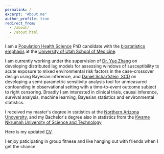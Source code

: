 ```yaml
---
permalink: /
excerpt: "About me"
author_profile: true
redirect_from: 
  - /about/
  - /about.html
---
```


I am a [Population Health Science](https://medicine.utah.edu/population-health-sciences) PhD candidate with the [biostatistics emphasis](https://medicine.utah.edu/population-health-sciences/divisions/biostatistics) at the [University of Utah School of Medicine](https://medicine.utah.edu/).

I am currently working under the supervision of [Dr. Yue Zhang](https://medicine.utah.edu/faculty/mddetail/u0892412) on developing distributed lag models for assessing windows of susceptibility to acute exposure to mixed environmental risk factors in the case-crossover design using Bayesian inference, and [Daniel Scharfstein, SCD](https://medicine.utah.edu/population-health-sciences/dscharf) on developing a semi-parametric sensitivity analysis tool for unmeasured confounding in observational setting with a time-to-event outcome subject to right censoring. Broadly I am interested in clinical trials, causal inference, survival analysis, machine learning, Bayesian statistics and environmental statistics.

I received my master's degree in statistics at the [Northern Arizona Unoversity](https://nau.edu/cefns/natsci/math/), and my Bachelor's degree also in statistics from the [Kwame Nkrumah University of Science and Technology](https://statacts.knust.edu.gh/)

Here is my updated [CV](http://LindaAmoafo.github.io/files/Linda_Appiagyei_Amoafo_Curriculum_Vitae.pdf). 

I enjoy paticipating in group fitnese and like hanging out with friends when I get the chance. 

